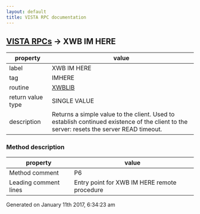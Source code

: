 ```yaml
---
layout: default
title: VISTA RPC documentation
---
```




## [VISTA RPCs](TableOfContent.md) &#8594; XWB IM HERE 

 property | value 
--- | --- 
 label | XWB IM HERE
 tag | IMHERE
 routine | [XWBLIB](http://code.osehra.org/dox/Routine_XWBLIB_source.html)
 return value type | SINGLE VALUE
 description | Returns a simple value to the client.  Used to establish continued existence of the client to the server: resets the server READ timeout.


### Method description

 property | value 
--- | --- 
 Method comment | P6
 Leading comment lines | Entry point for XWB IM HERE remote procedure




Generated on January 11th 2017, 6:34:23 am